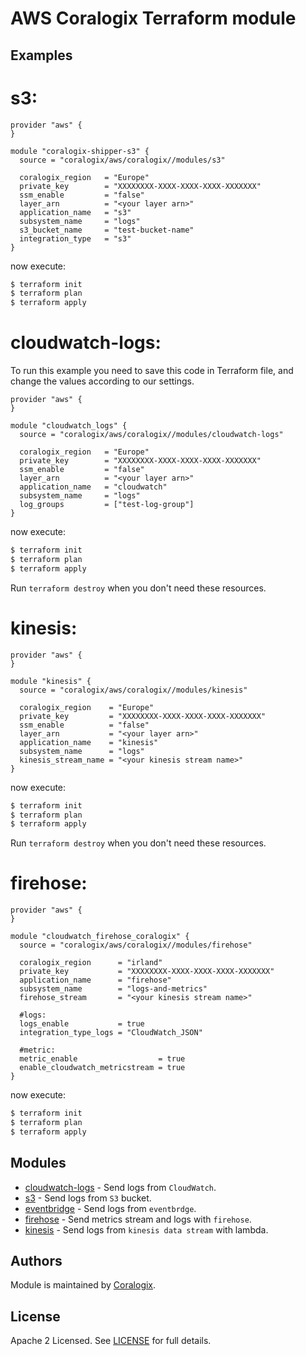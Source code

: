 # AWS Coralogix Terraform module

## Examples

# s3:

```hcl
provider "aws" {
}

module "coralogix-shipper-s3" {
  source = "coralogix/aws/coralogix//modules/s3"

  coralogix_region   = "Europe"
  private_key        = "XXXXXXXX-XXXX-XXXX-XXXX-XXXXXXX"
  ssm_enable         = "false"
  layer_arn          = "<your layer arn>"
  application_name   = "s3"
  subsystem_name     = "logs"
  s3_bucket_name     = "test-bucket-name"
  integration_type   = "s3"
}
```
now execute:
```bash
$ terraform init
$ terraform plan
$ terraform apply
```

# cloudwatch-logs:

To run this example you need to save this code in Terraform file, and change the values according to our settings.

```hcl
provider "aws" {
}

module "cloudwatch_logs" {
  source = "coralogix/aws/coralogix//modules/cloudwatch-logs"

  coralogix_region   = "Europe"
  private_key        = "XXXXXXXX-XXXX-XXXX-XXXX-XXXXXXX"
  ssm_enable         = "false"
  layer_arn          = "<your layer arn>"
  application_name   = "cloudwatch"
  subsystem_name     = "logs"
  log_groups         = ["test-log-group"]
}
```
now execute:
```bash
$ terraform init
$ terraform plan
$ terraform apply
```

Run `terraform destroy` when you don't need these resources.


# kinesis:

```hcl
provider "aws" {
}

module "kinesis" {
  source = "coralogix/aws/coralogix//modules/kinesis"

  coralogix_region    = "Europe"
  private_key         = "XXXXXXXX-XXXX-XXXX-XXXX-XXXXXXX"
  ssm_enable          = "false"
  layer_arn           = "<your layer arn>"
  application_name    = "kinesis"
  subsystem_name      = "logs"
  kinesis_stream_name = "<your kinesis stream name>"
}
```
now execute:
```bash
$ terraform init
$ terraform plan
$ terraform apply
```

Run `terraform destroy` when you don't need these resources.

# firehose:

```hcl
provider "aws" {
}

module "cloudwatch_firehose_coralogix" {
  source = "coralogix/aws/coralogix//modules/firehose"

  coralogix_region      = "irland"
  private_key           = "XXXXXXXX-XXXX-XXXX-XXXX-XXXXXXX"
  application_name      = "firehose"
  subsystem_name        = "logs-and-metrics"
  firehose_stream       = "<your kinesis stream name>"

  #logs:
  logs_enable           = true
  integration_type_logs = "CloudWatch_JSON"

  #metric:
  metric_enable                  = true
  enable_cloudwatch_metricstream = true
}
```
now execute:
```bash
$ terraform init
$ terraform plan
$ terraform apply
```

## Modules

- [cloudwatch-logs](https://github.com/coralogix/terraform-coralogix-aws/tree/master/examples/cloudwatch-logs) - Send logs from `CloudWatch`.
- [s3](https://github.com/coralogix/terraform-coralogix-aws/tree/master/examples/s3) - Send logs from `S3` bucket.
- [eventbridge](https://github.com/coralogix/terraform-coralogix-aws/tree/master/examples/eventbridge) - Send logs from `eventbrdge`.
- [firehose](https://github.com/coralogix/terraform-coralogix-aws/tree/master/examples/firehose) -  Send metrics stream and logs with `firehose`.
- [kinesis](https://github.com/coralogix/terraform-coralogix-aws/tree/master/examples/kinesis) - Send logs from `kinesis data stream` with lambda.

## Authors

Module is maintained by [Coralogix](https://github.com/coralogix).

## License

Apache 2 Licensed. See [LICENSE](https://github.com/coralogix/terraform-coralogix-aws/tree/master/LICENSE) for full details.
